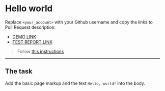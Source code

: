 # Hello world

Replace `<your_account>` with your Github username and copy the links to Pull Request description:

- [DEMO LINK](https://witflash.github.io/layout_hello-world/)
- [TEST REPORT LINK](https://witflash.github.io/layout_hello-world/report/html_report/)

> Follow [this instructions](https://mate-academy.github.io/layout_task-guideline/#how-to-solve-the-layout-tasks-on-github)

---

## The task

Add the basic page markup and the text `Hello, world!` into the body.
